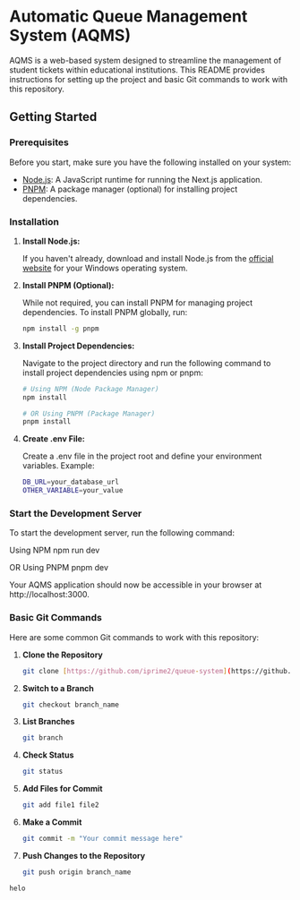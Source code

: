 # Automatic Queue Management System (AQMS)

AQMS is a web-based system designed to streamline the management of student tickets within educational institutions. This README provides instructions for setting up the project and basic Git commands to work with this repository.

## Getting Started

### Prerequisites

Before you start, make sure you have the following installed on your system:

- [Node.js](https://nodejs.org/en/download/): A JavaScript runtime for running the Next.js application.
- [PNPM](https://pnpm.io/): A package manager (optional) for installing project dependencies.

### Installation

1. **Install Node.js:**

   If you haven't already, download and install Node.js from the [official website](https://nodejs.org/en/download/) for your Windows operating system.

2. **Install PNPM (Optional):**

   While not required, you can install PNPM for managing project dependencies. To install PNPM globally, run:

   ```bash
   npm install -g pnpm

3. **Install Project Dependencies:**

   Navigate to the project directory and run the following command to install project dependencies using npm or pnpm:

   ```bash
   # Using NPM (Node Package Manager)
   npm install

   # OR Using PNPM (Package Manager)
   pnpm install

4. **Create .env File:**

   Create a .env file in the project root and define your environment variables. Example:

   ```bash
   DB_URL=your_database_url
   OTHER_VARIABLE=your_value

### Start the Development Server

To start the development server, run the following command:

   Using NPM 
   npm run dev

   OR Using PNPM
   pnpm dev

Your AQMS application should now be accessible in your browser at http://localhost:3000.

### Basic Git Commands

Here are some common Git commands to work with this repository:

1. **Clone the Repository**

   ```bash
   git clone [https://github.com/iprime2/queue-system](https://github.com/iprime2/queue-system)

2. **Switch to a Branch**

   ```bash
   git checkout branch_name

3. **List Branches**

   ```bash
   git branch

4. **Check Status**

   ```bash
   git status

5. **Add Files for Commit**

   ```bash
   git add file1 file2

6. **Make a Commit**

   ```bash
   git commit -m "Your commit message here"

7. **Push Changes to the Repository**

   ```bash
   git push origin branch_name


```bash
helo
